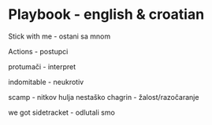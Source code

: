# Playbook - english & croatian


Stick with me - ostani sa mnom

Actions - postupci

protumači - interpret


indomitable - neukrotiv

scamp - nitkov hulja nestaško
 chagrin - žalost/razočaranje

we got sidetracket - odlutali smo




